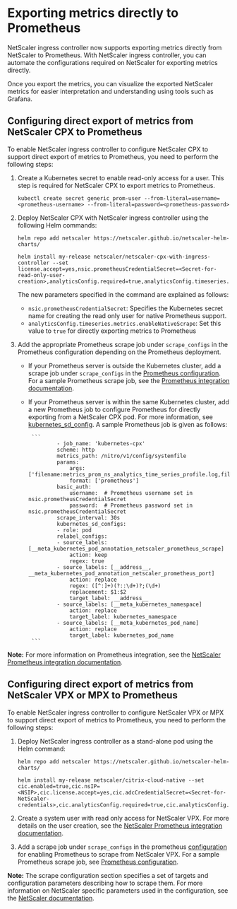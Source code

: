 # Exporting metrics directly to Prometheus

NetScaler ingress controller now supports exporting metrics directly from NetScaler to Prometheus. 
With NetScaler ingress controller, you can automate the configurations required on NetScaler for exporting metrics directly.

Once you export the metrics, you can visualize the exported NetScaler metrics for easier interpretation and understanding using tools such as Grafana.

## Configuring direct export of metrics from NetScaler CPX to Prometheus

To enable NetScaler ingress controller to configure NetScaler CPX to support direct export of metrics to Prometheus, you need to perform the following steps:

1.  Create a Kubernetes secret to enable read-only access for a user. This step is required for NetScaler CPX to export metrics to Prometheus.

        kubectl create secret generic prom-user --from-literal=username=<prometheus-username> --from-literal=password=<prometheus-password>

2.  Deploy NetScaler CPX with NetScaler ingress controller using the following Helm commands:

        helm repo add netscaler https://netscaler.github.io/netscaler-helm-charts/

        helm install my-release netscaler/netscaler-cpx-with-ingress-controller --set license.accept=yes,nsic.prometheusCredentialSecret=<Secret-for-read-only-user-creation>,analyticsConfig.required=true,analyticsConfig.timeseries.metrics.enable=true,analyticsConfig.timeseries.port=5563,analyticsConfig.timeseries.metrics.mode=prometheus,analyticsConfig.timeseries.metrics.enableNativeScrape=true

    The new parameters specified in the command are explained as follows:

    -  `nsic.prometheusCredentialSecret`: Specifies the Kubernetes secret name for creating the read only user for native Prometheus support.
    -  `analyticsConfig.timeseries.metrics.enableNativeScrape`: Set this value to `true` for directly exporting metrics to Prometheus

3.  Add the appropriate Prometheus scrape job under `scrape_configs` in the Prometheus configuration depending on the Prometheus deployment.
    -  If your Prometheus server is outside the Kubernetes cluster, add a scrape job under `scrape_configs` in the [Prometheus configuration](https://prometheus.io/docs/prometheus/latest/configuration/configuration/). For a sample Prometheus scrape job, see the [Prometheus integration documentation](https://docs.netscaler.com/en-us/citrix-adc/current-release/observability/prometheus-integration#prometheus-configuration).

    -  If your Prometheus server is within the same Kubernetes cluster, add a new Prometheus job to configure Prometheus for directly exporting from a NetScaler CPX pod. For more information, see [kubernetes_sd_config](https://prometheus.io/docs/prometheus/latest/configuration/configuration/#kubernetes_sd_config). A sample Prometheus job is given as follows:

            ```
                    - job_name: 'kubernetes-cpx'
                    scheme: http
                    metrics_path: /nitro/v1/config/systemfile
                    params:
                        args: ['filename:metrics_prom_ns_analytics_time_series_profile.log,filelocation:/var/nslog']
                        format: ['prometheus']
                    basic_auth:
                        username:  # Prometheus username set in nsic.prometheusCredentialSecret
                        password:  # Prometheus password set in nsic.prometheusCredentialSecret
                    scrape_interval: 30s
                    kubernetes_sd_configs:
                    - role: pod
                    relabel_configs:
                    - source_labels: [__meta_kubernetes_pod_annotation_netscaler_prometheus_scrape]
                        action: keep
                        regex: true
                    - source_labels: [__address__, __meta_kubernetes_pod_annotation_netscaler_prometheus_port]
                        action: replace
                        regex: ([^:]+)(?::\d+)?;(\d+)
                        replacement: $1:$2
                        target_label: __address__
                    - source_labels: [__meta_kubernetes_namespace]
                        action: replace
                        target_label: kubernetes_namespace
                    - source_labels: [__meta_kubernetes_pod_name]
                        action: replace
                        target_label: kubernetes_pod_name
            ```

**Note:**
For more information on Prometheus integration, see the [NetScaler Prometheus integration documentation](https://docs.netscaler.com/en-us/citrix-adc/current-release/observability/prometheus-integration).

## Configuring direct export of metrics from NetScaler VPX or MPX to Prometheus

To enable NetScaler ingress controller to configure NetScaler VPX or MPX to support direct export of metrics to Prometheus, you need to perform the following steps:

1.  Deploy NetScaler ingress controller as a stand-alone pod using the Helm command:

        helm repo add netscaler https://netscaler.github.io/netscaler-helm-charts/

        helm install my-release netscaler/citrix-cloud-native --set cic.enabled=true,cic.nsIP=<NSIP>,cic.license.accept=yes,cic.adcCredentialSecret=<Secret-for-NetScaler-credentials>,cic.analyticsConfig.required=true,cic.analyticsConfig.timeseries.metrics.enable=true,cic.analyticsConfig.timeseries.port=5563,cic.analyticsConfig.timeseries.metrics.mode=prometheus,cic.analyticsConfig.timeseries.metrics.enableNativeScrape=true

2.  Create a system user with read only access for NetScaler VPX. For more details on the user creation, see the [NetScaler Prometheus integration documentation](https://docs.netscaler.com/en-us/citrix-adc/current-release/observability/prometheus-integration#configure-read-only-prometheus-access-for-a-non-super-user).

3.  Add a scrape job under `scrape_configs` in the prometheus [configuration](https://prometheus.io/docs/prometheus/latest/configuration/configuration/) for enabling Prometheus to scrape from NetScaler VPX. For a sample Prometheus scrape job, see [Prometheus configuration](https://docs.netscaler.com/en-us/citrix-adc/current-release/observability/prometheus-integration#prometheus-configuration).

**Note:**
The scrape configuration section specifies a set of targets and configuration parameters describing how to scrape them. For more information on NetScaler specific parameters used in the configuration, see the [NetScaler documentation](https://docs.netscaler.com/en-us/citrix-adc/current-release/observability/prometheus-integration#install-and-configure-prometheus-for-metrics-export-from-netscaler).
